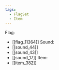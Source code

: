 ```yaml
---
tags:
  - FlagSet
  - Item
---
```

Flag:
- [[flag_11364]]
Sound:
- [[sound_44]]
- [[sound_43]]
- [[sound_17]]
Item:
- [[item_382]]

